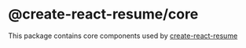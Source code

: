 # @create-react-resume/core

This package contains core components used by [create-react-resume](https://github.com/matmalkowski/create-react-resume)
